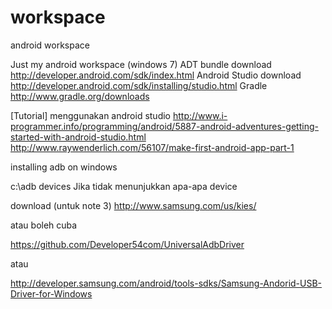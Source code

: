workspace
=========

android workspace

Just my android workspace (windows 7)
ADT bundle download http://developer.android.com/sdk/index.html
Android Studio download http://developer.android.com/sdk/installing/studio.html
Gradle http://www.gradle.org/downloads


[Tutorial]
menggunakan android studio
http://www.i-programmer.info/programming/android/5887-android-adventures-getting-started-with-android-studio.html
http://www.raywenderlich.com/56107/make-first-android-app-part-1



installing adb on windows

c:\adb devices
Jika tidak menunjukkan apa-apa device

download (untuk note 3)
http://www.samsung.com/us/kies/

atau boleh cuba

https://github.com/Developer54com/UniversalAdbDriver

atau

http://developer.samsung.com/android/tools-sdks/Samsung-Andorid-USB-Driver-for-Windows
